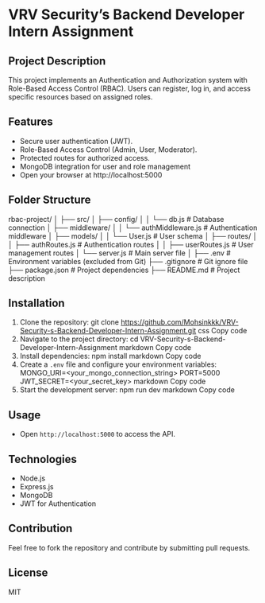 # VRV Security’s Backend Developer Intern Assignment

## Project Description
This project implements an Authentication and Authorization system with Role-Based Access Control (RBAC). Users can register, log in, and access specific resources based on assigned roles.

## Features
- Secure user authentication (JWT).
- Role-Based Access Control (Admin, User, Moderator).
- Protected routes for authorized access.
- MongoDB integration for user and role management
- Open your browser at http://localhost:5000

## Folder Structure

rbac-project/
│
├── src/
│   ├── config/
│   │   └── db.js           # Database connection
│   ├── middleware/
│   │   └── authMiddleware.js # Authentication middleware
│   ├── models/
│   │   └── User.js         # User schema
│   ├── routes/
│   │   ├── authRoutes.js   # Authentication routes
│   │   ├── userRoutes.js   # User management routes
│   └── server.js           # Main server file
│
├── .env                     # Environment variables (excluded from Git)
├── .gitignore               # Git ignore file
├── package.json             # Project dependencies
├── README.md                # Project description

## Installation
1. Clone the repository:
git clone https://github.com/Mohsinkkk/VRV-Security-s-Backend-Developer-Intern-Assignment.git
css
Copy code
2. Navigate to the project directory:
cd VRV-Security-s-Backend-Developer-Intern-Assignment
markdown
Copy code
3. Install dependencies:
npm install
markdown
Copy code
4. Create a `.env` file and configure your environment variables:
MONGO_URI=<your_mongo_connection_string> PORT=5000 JWT_SECRET=<your_secret_key>
markdown
Copy code
5. Start the development server:
npm run dev
markdown
Copy code

## Usage
- Open `http://localhost:5000` to access the API.

## Technologies
- Node.js
- Express.js
- MongoDB
- JWT for Authentication

## Contribution
Feel free to fork the repository and contribute by submitting pull requests.

## License
MIT
